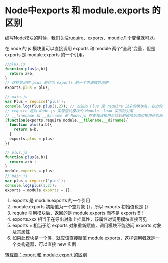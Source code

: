 # Node中exports 和 module.exports 的区别

编写Node模块的时候，我们关注ruquire、exports、moudle几个变量就可以。

在 node 的 js 模块里可以直接调用 exports 和 module 两个“全局”变量，但是 exports 是 module.exports 的一个引用。

```javascript
//plus.js
function plus(a,b){
  return a+b;
}
// 这样导出的 plus 是作为 exports 的一个方法被导出的
exports.plus = plus;

// main.js
var Plus = require('plus');
console.log(Plus.plus(1,2)); // 左边的 Plus 是 require 过来的模块名，右边的是它的 plus 方法。
// require 是对 Node.js 实现查找模块的 Module._load 实例的引用
// __finename 和 __dirname 是 Node.js 在查找该模块后找到的模块名称和模块绝对路径
(function(exports,require,module,__filename,__dirname){
  function plus(a,b){
    return a+b;
  }
  exports.plus = plus;
})

// plus.js
function plus(a,b){
  return a+b ;
}
module.exports = plus;
// main.js
var plus = require('plus');
console.log(plus(1,2));
exports = module.exports = {};

```

1. exports 是 module.exports 的一个引用
2. module.exports 初始值为一个空对象 {}，所以 exports 初始值也是 {}
3. require 引用模块后，返回的是 module.exports 而不是 exports!!!!!
4. exports.xxx 相当于在导出对象上挂属性，该属性对调用模块直接可见
5. exports = 相当于给 exports 对象重新赋值，调用模块不能访问 exports 对象及其属性
6. 如果此模块是一个类，就应该直接赋值 module.exports，这样调用者就是一个类构造器，可以直接 new 实例



[转载自：export 和 module.export 的区别](https://www.jianshu.com/p/e452203d56c4)

